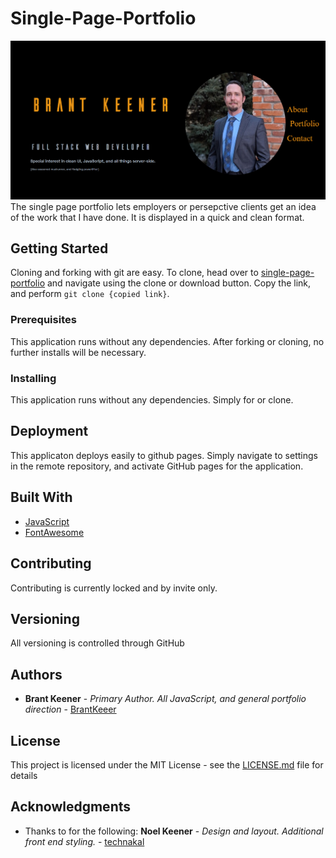 # Single-Page-Portfolio

![Portfolio Screen Capture](./assets/images/portfolio-cap.png )
The single page portfolio lets employers or persepctive clients get an idea of the work that I have done. It is displayed in a quick and clean format.

## Getting Started

Cloning and forking with git are easy. To clone, head over to [single-page-portfolio](https://brantkeener.github.io/Single-Page-Portfolio/) and navigate using the clone or download button. Copy the link, and perform 
`git clone {copied link}`.

### Prerequisites

This application runs without any dependencies. After forking or cloning, no further installs will be necessary.

### Installing

This application runs without any dependencies. Simply for or clone.

## Deployment

This applicaton deploys easily to github pages. Simply navigate to settings in the remote repository, and activate GitHub pages for the application.

## Built With

* [JavaScript](http://es6-features.org/#Constants)
* [FontAwesome](https://fontawesome.com/?from=io)

## Contributing

Contributing is currently locked and by invite only.

## Versioning

All versioning is controlled through GitHub

## Authors

* **Brant Keener** - *Primary Author. All JavaScript, and general portfolio direction* - [BrantKeeer](https://github.com/BrantKeener)

## License

This project is licensed under the MIT License - see the [LICENSE.md](LICENSE.md) file for details

## Acknowledgments

* Thanks to  for the following: **Noel Keener** - *Design and layout. Additional front end styling.* - [technakal](https://github.com/technakal)
